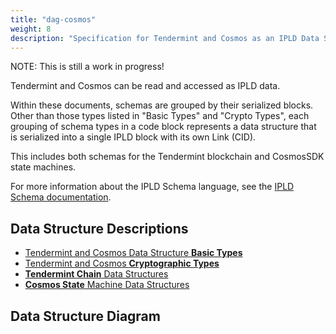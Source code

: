 ```yaml
---
title: "dag-cosmos"
weight: 8
description: "Specification for Tendermint and Cosmos as an IPLD Data Structure and the suite of codecs used to convert Tendermint and Cosmos types to and from the IPLD Data Model"
---
```


NOTE: This is still a work in progress!

Tendermint and Cosmos can be read and accessed as IPLD data.

Within these documents, schemas are grouped by their serialized blocks.
Other than those types listed in "Basic Types" and "Crypto Types", each grouping of schema types in a code block represents a data structure that is serialized into a single IPLD block with its own Link (CID).

This includes both schemas for the Tendermint blockchain and CosmosSDK state machines.

For more information about the IPLD Schema language, see the [IPLD Schema documentation](/docs/schemas/).

## Data Structure Descriptions

- [Tendermint and Cosmos Data Structure **Basic Types**](./basic_types)
- [Tendermint and Cosmos **Cryptographic Types**](./crypto_types)
- [**Tendermint Chain** Data Structures](./tendermint_chain)
- [**Cosmos State** Machine Data Structures](./cosmos_state)

## Data Structure Diagram
<!--
![](tendermint_dag.png)
-->
